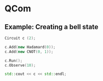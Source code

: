 # QCom

## Example: Creating a bell state

```c++
Circuit c (2);

c.Add(new Hadamard(0));
c.Add(new CNOT(0, 1));

c.Run();
c.Observe(10);

std::cout << c << std::endl;
```